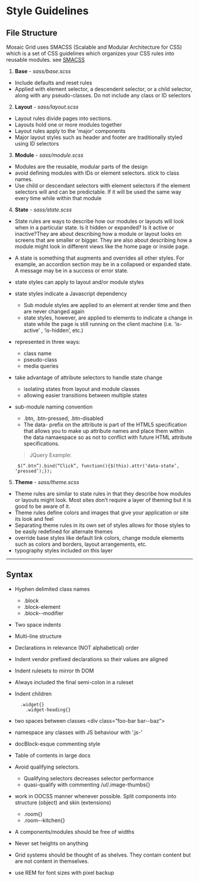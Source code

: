 # Style Guidelines


## File Structure

Mosaic Grid uses SMACSS (Scalable and Modular Architecture for CSS) which is a set of CSS guidelines which organizes your CSS rules into reusable modules.
see [SMACSS](https://smacss.com)



1. **Base** - *sass/base.scss*

 * Include defaults and reset rules
 * Applied with element selector, a descendent selector, or a child selector, along with any pseudo-classes. Do not include any class or ID selectors


2. **Layout** - *sass/layout.scss*

 * Layout rules divide pages into sections.
 * Layouts hold one or more modules together
 * Layout rules apply to the 'major' components
 * Major layout styles such as header and footer are traditionally styled using ID selectors


3. **Module** - *sass/module.scss*

 * Modules are the reusable, modular parts of the design
 * avoid defining modules with IDs or element selectors. stick to class names.
 * Use child or descendant selectors with element selectors if the element selectors will and can be predictable. If it will be used the same way every time while within that module



4. **State** - *sass/state.scss*

 * State rules are ways to describe how our modules or layouts will look when in a particular state. Is it hidden or expanded? Is it active or inactive?They are about describing how a module or layout looks on screens that are smaller or bigger. They are also about describing how a module might look in different views like the home page or inside page.
 * A state is something that augments and overrides all other styles. For example, an accordion section may be in a collapsed or expanded state. A message may be in a success or error state.
 * state styles can apply to layout and/or module styles
 * state styles indicate a Javascript dependency
     * Sub module styles are applied to an element at render time and then are never changed again
     * state styles, however, are applied to elements to indicate a change in state while the page is still running on the client machine (i.e. ‘is-active’ , ‘is-hidden’, etc.)
 * represented in three ways:
     * class name
     * pseudo-class
     * media queries
 * take advantage of attribute selectors to handle state change
     * isolating states from layout and module classes
     * allowing easier transitions between multiple states
 * sub-module naming convention
     * .btn, .btn-pressed, .btn-disabled
     * The data- prefix on the attribute is part of the HTML5 specification that allows you to make up attribute names and place them within the data namaespace so as not to conflict with future HTML attribute specifications.

    >JQuery Example:

        $(“.btn”).bind(“Click”, function(){$(this).attr(‘data-state’, ‘pressed’);});

5. **Theme** - *sass/theme.scss*

 * Theme rules are similar to state rules in that they describe how modules or layouts might look. Most sites don’t require a layer of theming but it is good to be aware of it.
 * Theme rules define colors and images that give your application or site its look and feel
 * Separating theme rules in its own set of styles allows for those styles to be easily redefined for alternate themes
 * override base styles like default link colors, change module elements such as colors and borders, layout arrangements, etc.
 * typography styles included on this layer


----
## Syntax

* Hyphen delimited class names
    * .block
    * .block-element
    * .block--modifier
* Two space indents
* Multi-line structure
* Declarations in relevance (NOT alphabetical) order
* Indent vendor prefixed declarations so their values are aligned
* Indent rulesets to mirror th DOM
* Always included the final semi-colon in a ruleset
* Indent children
    >

        .widget{}
          .widget-heading{}
* two spaces between classes <div class=”foo-bar  bar--baz”>
* namespace any classes with JS behaviour with ‘.js-’
* docBlock-esque commenting style
* Table of contents in large docs
* Avoid qualifying selectors.
    * Qualifying selectors decreases selector performance
    * quasi-qualify with commenting /*ul*/.image-thumbs{}
* work in OOCSS manner whenever possible. Split components into structure (object) and skin (extensions)
    * .room{}
    * .room--kitchen{}
* A components/modules should be free of widths
* Never set heights on anything
* Grid systems should be thought of as shelves. They contain content but are not content in themselves.
* use REM for font sizes with pixel backup   





